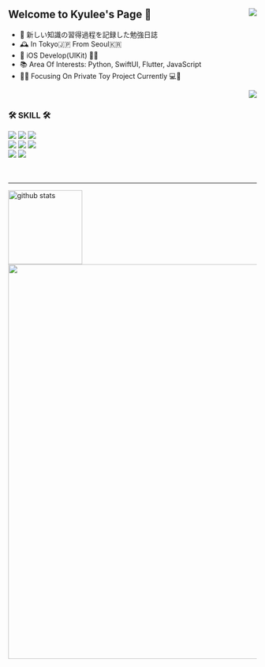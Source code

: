 <div align="left">
  <img align="right" src="http://mazassumnida.wtf/api/v2/generate_badge?boj=realkyuman26"/>

## Welcome to Kyulee's Page 👋
  - 📝 新しい知識の習得過程を記録した勉強日誌
  - 🕰 In Tokyo🇯🇵 From Seoul🇰🇷 
  - 🌱 iOS Develop(UIKit) 🚴‍♂️
  - 📚 Area Of Interests: Python, SwiftUI, Flutter, JavaScript
  - 🧗‍♂️ Focusing On Private Toy Project Currently 💻🌱
  <img align="right" src="https://github-readme-stats.vercel.app/api/top-langs/?username=KyusokLee&layout=compact&theme=dracula&langs_count=8"/>
  <br>
</div>

<div align="left">
  
  ### 🛠 SKILL 🛠
 
  <img src="https://img.shields.io/badge/-Swift-F05138?style=flat-square&logo=Swift&logoColor=white"> <img src="https://img.shields.io/badge/Firebase-FFCA28?style=flat-square&logo=Firebase&logoColor=white"/> <img src="https://img.shields.io/badge/Google Cloud-4285F4?style=flat-square&logo=Google Cloud&logoColor=white"/>
  <br>
  <img src="https://img.shields.io/badge/Python-3776AB?style=flat-square&logo=Python&logoColor=white"/> <img src="https://img.shields.io/badge/Docker-2496ED?style=flat-square&logo=Docker&logoColor=white"/> <img src="https://img.shields.io/badge/Raspberry Pi-A22846?style=flat-square&logo=Raspberry Pi&logoColor=white">
  <br>
  <img src="https://img.shields.io/badge/JavaScript-F7DF1E?style=flat-square&logo=JavaScript&logoColor=white"> <img src="https://img.shields.io/badge/C++-00599C?style=flat-square&logo=Cplusplus&logoColor=white">
  <br><br><br>
</div>

<hr />
<div>
  <img alt="github stats" height="150px" src="https://github-readme-stats.vercel.app/api?username=KyusokLee&count_private=true&show_icons=true&theme=tokyonight"/>
</div>

<div>
  <img width=800 src="https://github-profile-trophy.vercel.app/?username=KyusokLee&column=7&theme=tokyonight"/>
</div>

<!--
**KyusokLee/KyusokLee** is a ✨ _special_ ✨ repository because its `README.md` (this file) appears on your GitHub profile.

Here are some ideas to get you started:

- 🔭 I’m currently working on ...
- 🌱 I’m currently learning ...
- 👯 I’m looking to collaborate on ...
- 🤔 I’m looking for help with ...
- 💬 Ask me about ...
- 📫 How to reach me: ...
- 😄 Pronouns: ...
- ⚡ Fun fact: ...
-->
